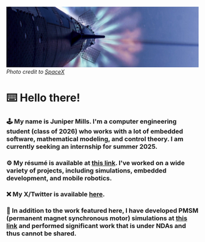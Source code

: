 ![](GZ9isw4b0AMmVRV.jpg)
*Photo credit to [SpaceX](https://x.com/SpaceX/status/1846303308186898627)*

# ⌨️ Hello there!

### 🕹 My name is Juniper Mills. I'm a computer engineering student (class of 2026) who works with a lot of embedded software, mathematical modeling, and control theory. I am currently seeking an internship for summer 2025.

### ⚙️ My résumé is available at [this link](https://drive.google.com/file/d/1TvqAFp7FYPDUlZ_qYlwOEsggogC9-5vG/view?usp=sharing). I've worked on a wide variety of projects, including simulations, embedded development, and mobile robotics.

### ❌ My X/Twitter is available [here](https://www.x.com/gblrfgr).

### 🧪 In addition to the work featured here, I have developed PMSM (permanent magnet synchronous motor) simulations at [this link](https://colab.research.google.com/drive/1es1HUDHOTxinYnfmK975Zp2LojIHBcfX?usp=sharing) and performed significant work that is under NDAs and thus cannot be shared.
